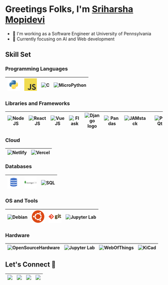 <!--
<h1>Greetings Folks, I'm <a  href="https://blog.sriharshamvs.com/">Sriharsha MVS</a> <img  src="https://raw.githubusercontent.com/ABSphreak/ABSphreak/master/gifs/Hi.gif" width="30px"></h1>
-->
<h1>Greetings Folks, I'm <a  href="https://blog.sriharshamvs.com/">Sriharsha Mopidevi</a></h1>

- :briefcase: I'm working as a Software Engineer at University of Pennsylvania
- 🌱 Currently focusing on AI and Web development

## Skill Set

### Programming Languages

| <img title="Python" alt="Python" width="40px" src="https://raw.githubusercontent.com/github/explore/master/topics/python/python.png" /> | <img alt="JS" title="JavaScript" width="40px" src="https://raw.githubusercontent.com/github/explore/master/topics/javascript/javascript.png"> | <img title="C" width="40px" alt="C" src="https://upload.wikimedia.org/wikipedia/commons/thumb/1/18/C_Programming_Language.svg/256px-C_Programming_Language.svg.png"> | <img title="MicroPython" alt="MicroPython" width="60px" src="https://raw.githubusercontent.com/micropython/micropython/master/logo/trans-logo.png" /> |
|---|---|---|---|

### Libraries and Frameworks

|<img title="NodeJS" alt="NodeJS" width="80px" src="https://upload.wikimedia.org/wikipedia/commons/6/67/NodeJS.png">|<img title="ReactJS" width="60px" alt="ReactJS" src="https://upload.wikimedia.org/wikipedia/commons/thumb/a/a7/React-icon.svg/512px-React-icon.svg.png">|<img title="VueJS" width="40px" alt="VueJS" src="https://upload.wikimedia.org/wikipedia/commons/thumb/9/95/Vue.js_Logo_2.svg/512px-Vue.js_Logo_2.svg.png">|<img title="Flask" width="70px" alt="Flask" src="https://upload.wikimedia.org/wikipedia/commons/thumb/3/3c/Flask_logo.svg/256px-Flask_logo.svg.png">|<img title="Django" width="70px" alt="Django logo" src="https://upload.wikimedia.org/wikipedia/commons/4/45/Django_logo.png">|<img title="Pandas" width="100px" src="https://upload.wikimedia.org/wikipedia/commons/thumb/e/ed/Pandas_logo.svg/1200px-Pandas_logo.svg.png" alt="Pandas">|<img title="JAMstack" width="100px" alt="JAMstack" src="https://upload.wikimedia.org/wikipedia/commons/thumb/1/1b/Jamstack_logo.svg/512px-Jamstack_logo.svg.png">|<img title="Docker" alt="Docker" width="40px" src="https://raw.githubusercontent.com/github/explore/master/topics/docker/docker.png">|<img title="PyQt" width="40px" alt="PyQt" src="https://upload.wikimedia.org/wikipedia/commons/thumb/e/e6/Python_and_Qt.svg/128px-Python_and_Qt.svg.png">|<img titile="ElectronJS" width="40px" alt="ElectronJS" src="https://upload.wikimedia.org/wikipedia/commons/thumb/9/91/Electron_Software_Framework_Logo.svg/256px-Electron_Software_Framework_Logo.svg.png">|<img title="Keras" alt="Keras" width="40px" src="https://upload.wikimedia.org/wikipedia/commons/thumb/a/ae/Keras_logo.svg/240px-Keras_logo.svg.png">|<img title="Selenium" alt="Selenium" width="40px" src="https://img.icons8.com/color/48/000000/selenium-test-automation.png">|
|---|---|---|---|---|---|---|---|---|---|---|---|

### Cloud

|<img title="Netlify" alt="Netlify" width="40px" src="https://www.netlify.com/img/press/logos/logomark.png">|<img title="Vercel" alt="Vercel" width="60px" src="https://logovtor.com/wp-content/uploads/2020/10/vercel-inc-logo-vector.png">|
|---|---|

### Databases

|<img title="SQL" alt="SQL" width="40px" src="https://raw.githubusercontent.com/github/explore/master/topics/sql/sql.png">|<img title="MongoDB" alt="MongoDB" width="40px" src="https://raw.githubusercontent.com/github/explore/master/topics/mongodb/mongodb.png">|<img title="Postgresql" alt="SQL" width="40px" alt="Postgresql" src="https://upload.wikimedia.org/wikipedia/commons/thumb/2/29/Postgresql_elephant.svg/512px-Postgresql_elephant.svg.png">|
|---|---|---|

### OS and Tools

|<img title="Debain" width="40px" alt="Debian" src="https://upload.wikimedia.org/wikipedia/commons/thumb/4/4a/Debian-OpenLogo.svg/64px-Debian-OpenLogo.svg.png">|<img title="Ubuntu" alt="Ubuntu" width="40px" src="https://raw.githubusercontent.com/github/explore/master/topics/ubuntu/ubuntu.png">|<img title="git" alt="git" width="40px" src="https://raw.githubusercontent.com/github/explore/master/topics/git/git.png">|<img title="Jupyter Lab" alt="Jupyter Lab" width="40px" src="https://miro.medium.com/max/1036/1*FogMIj4gYwp3fTHLZuwavQ.png">|
|---|---|---|---|

### Hardware

|<img title="OpenSourceHardware" alt="OpenSourceHardware" width="40px" src="https://upload.wikimedia.org/wikipedia/commons/thumb/f/fd/Open-source-hardware-logo.svg/512px-Open-source-hardware-logo.svg.png">|<img title="Jupyter Lab" alt="Jupyter Lab" width="60px" src="https://www.raspberrypi.org/app/uploads/2011/10/Raspi-PGB001.png">|<img title="WebOfThings" alt="WebOfThings" width="40px" src="https://www.w3.org/WoT/IG/wiki/images/thumb/9/9d/WOT-white.png/120px-WOT-white.png">|<img title="KiCad" width="60px" alt="KiCad" src="https://upload.wikimedia.org/wikipedia/commons/thumb/5/59/KiCad-Logo.svg/256px-KiCad-Logo.svg.png">|
|---|---|---|---|

## Let's Connect :handshake:

|<a href="https://www.linkedin.com/in/sriharshamvs/"><img src="https://cdn2.iconfinder.com/data/icons/social-media-2285/512/1_Linkedin_unofficial_colored_svg-128.png" width="40"></a>|<a href="https://twitter.com/sriharshamvs"><img src="https://cdn2.iconfinder.com/data/icons/social-media-2285/512/1_Twitter3_colored_svg-128.png" width="40"></a>|<a href="https://www.facebook.com/MVSsriharsha"><img src="https://cdn1.iconfinder.com/data/icons/social-media-2285/512/Colored_Facebook3_svg-128.png" width="40"></a>|<a href="mailto:sriharshamvs@gmail.com"><img src="https://image.flaticon.com/icons/svg/281/281769.svg" width="40"></a>|
|---|---|---|---|
